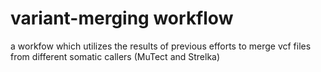 # variant-merging workflow
a workfow which utilizes the results of previous efforts to merge vcf files from different somatic callers (MuTect and Strelka)
